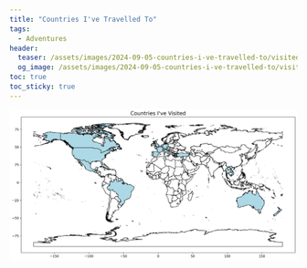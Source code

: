 ```yaml
---
title: "Countries I've Travelled To"
tags:
  - Adventures
header:
  teaser: /assets/images/2024-09-05-countries-i-ve-travelled-to/visited_countries.png
  og_image: /assets/images/2024-09-05-countries-i-ve-travelled-to/visited_countries.png
toc: true
toc_sticky: true
---
```


![PIC](/assets/images/2024-09-05-countries-i-ve-travelled-to/visited_countries.png)

